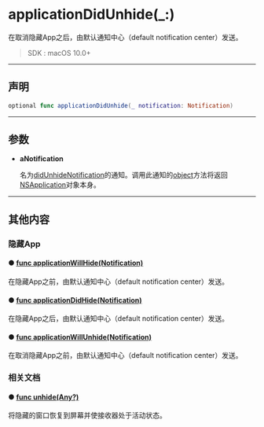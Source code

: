 # applicationDidUnhide(_:)

在取消隐藏App之后，由默认通知中心（default notification center）发送。

> SDK : macOS 10.0+

---
## 声明

```swift
optional func applicationDidUnhide(_ notification: Notification)
```

---
## 参数

* **aNotification**

  名为[didUnhideNotification]()的通知。调用此通知的[object]()方法将返回[NSApplication](../NSApplication/)对象本身。


---
## 其他内容

### 隐藏App

#### ● [func applicationWillHide(Notification)](./applicationWillHide.md)

在隐藏App之前，由默认通知中心（default notification center）发送。

#### ● [func applicationDidHide(Notification)](./applicationDidHide.md)

在隐藏App之后，由默认通知中心（default notification center）发送。

#### ● [func applicationWillUnhide(Notification)](./applicationWillUnhide.md)

在取消隐藏App之前，由默认通知中心（default notification center）发送。

### 相关文档

#### ● [func unhide(Any?)]()

将隐藏的窗口恢复到屏幕并使接收器处于活动状态。